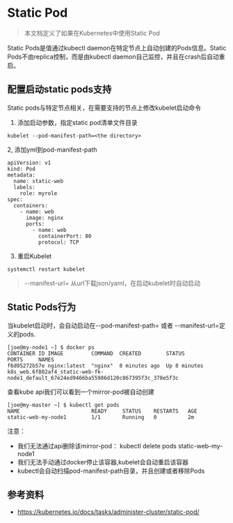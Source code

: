 # Static Pod

> 本文档定义了如果在Kubernetes中使用Static Pod

Static Pods是值通过kubectl daemon在特定节点上自动创建的Pods信息。Static Pods不由replica控制，而是由kubectl daemon自己监控，并且在crash后自动重启。

## 配置启动static pods支持

Static pods与特定节点相关，在需要支持的节点上修改kubelet启动命令

1. 添加启动参数，指定static pod清单文件目录

```
kubelet --pod-manifest-path=<the directory>
```

2, 添加yml到pod-manifest-path

```
apiVersion: v1
kind: Pod
metadata:
  name: static-web
  labels:
    role: myrole
spec:
  containers:
    - name: web
      image: nginx
      ports:
        - name: web
          containerPort: 80
          protocol: TCP
```

3. 重启Kubelet

```
systemctl restart kubelet
```

> --manifest-url=<URL> 从url下载json/yaml，在启动kubelet时自动启动

## Static Pods行为

当kubelet启动时，会自动启动在--pod-manifest-path= 或者 --manifest-url=定义的pods.

```
[joe@my-node1 ~] $ docker ps
CONTAINER ID IMAGE         COMMAND  CREATED        STATUS         PORTS     NAMES
f6d05272b57e nginx:latest  "nginx"  8 minutes ago  Up 8 minutes             k8s_web.6f802af4_static-web-fk-node1_default_67e24ed9466ba55986d120c867395f3c_378e5f3c
```

查看kube api我们可以看到一个mirror-pod被自动创建

```
[joe@my-master ~] $ kubectl get pods
NAME                       READY     STATUS    RESTARTS   AGE
static-web-my-node1        1/1       Running   0          2m
```

注意：
* 我们无法通过api删除该mirror-pod： kubectl delete pods static-web-my-node1
* 我们无法手动通过docker停止该容器,kubelet会自动重启该容器
* kubectl会自动扫描pod-manifest-path目录，并且创建或者移除Pods

## 参考资料

* https://kubernetes.io/docs/tasks/administer-cluster/static-pod/